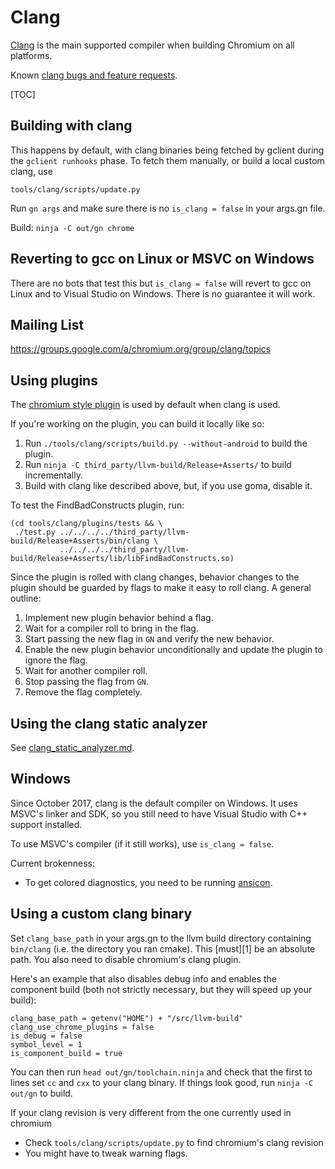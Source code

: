 # Clang

[Clang](http://clang.llvm.org/) is the main supported compiler when
building Chromium on all platforms.

Known [clang bugs and feature
requests](http://code.google.com/p/chromium/issues/list?q=label:clang).

[TOC]

## Building with clang

This happens by default, with clang binaries being fetched by gclient
during the `gclient runhooks` phase. To fetch them manually, or build
a local custom clang, use

    tools/clang/scripts/update.py

Run `gn args` and make sure there is no `is_clang = false` in your args.gn file.

Build: `ninja -C out/gn chrome`

## Reverting to gcc on Linux or MSVC on Windows

There are no bots that test this but `is_clang = false` will revert to
gcc on Linux and to Visual Studio on Windows. There is no guarantee it
will work.

## Mailing List

https://groups.google.com/a/chromium.org/group/clang/topics

## Using plugins

The
[chromium style plugin](https://dev.chromium.org/developers/coding-style/chromium-style-checker-errors)
is used by default when clang is used.

If you're working on the plugin, you can build it locally like so:

1.  Run `./tools/clang/scripts/build.py --without-android`
    to build the plugin.
1.  Run `ninja -C third_party/llvm-build/Release+Asserts/` to build incrementally.
1.  Build with clang like described above, but, if you use goma, disable it.

To test the FindBadConstructs plugin, run:

    (cd tools/clang/plugins/tests && \
     ./test.py ../../../../third_party/llvm-build/Release+Asserts/bin/clang \
               ../../../../third_party/llvm-build/Release+Asserts/lib/libFindBadConstructs.so)

Since the plugin is rolled with clang changes, behavior changes to the plugin
should be guarded by flags to make it easy to roll clang. A general outline:
1.  Implement new plugin behavior behind a flag.
1.  Wait for a compiler roll to bring in the flag.
1.  Start passing the new flag in `GN` and verify the new behavior.
1.  Enable the new plugin behavior unconditionally and update the plugin to
    ignore the flag.
1.  Wait for another compiler roll.
1.  Stop passing the flag from `GN`.
1.  Remove the flag completely.

## Using the clang static analyzer

See [clang_static_analyzer.md](clang_static_analyzer.md).

## Windows

Since October 2017, clang is the default compiler on Windows. It uses
MSVC's linker and SDK, so you still need to have Visual Studio with
C++ support installed.

To use MSVC's compiler (if it still works), use `is_clang = false`.

Current brokenness:

*   To get colored diagnostics, you need to be running
    [ansicon](https://github.com/adoxa/ansicon/releases).

## Using a custom clang binary

Set `clang_base_path` in your args.gn to the llvm build directory containing
`bin/clang` (i.e. the directory you ran cmake). This [must][1] be an absolute
path. You also need to disable chromium's clang plugin.

Here's an example that also disables debug info and enables the component build
(both not strictly necessary, but they will speed up your build):

```
clang_base_path = getenv("HOME") + "/src/llvm-build"
clang_use_chrome_plugins = false
is_debug = false
symbol_level = 1
is_component_build = true
```

You can then run `head out/gn/toolchain.ninja` and check that the first to
lines set `cc` and `cxx` to your clang binary. If things look good, run `ninja
-C out/gn` to build.

If your clang revision is very different from the one currently used in chromium

*   Check `tools/clang/scripts/update.py` to find chromium's clang revision
*   You might have to tweak warning flags.
